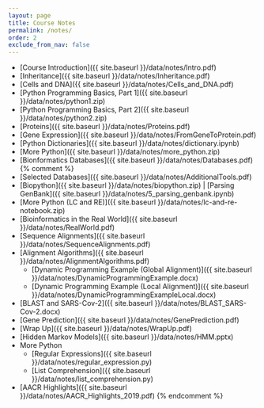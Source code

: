 ```yaml
---
layout: page
title: Course Notes 
permalink: /notes/
order: 2
exclude_from_nav: false
---
```

 
* [Course Introduction]({{ site.baseurl }}/data/notes/Intro.pdf)
* [Inheritance]({{ site.baseurl }}/data/notes/Inheritance.pdf)
* [Cells and DNA]({{ site.baseurl }}/data/notes/Cells_and_DNA.pdf)
* [Python Programming Basics, Part 1]({{ site.baseurl }}/data/notes/python1.zip)
* [Python Programming Basics, Part 2]({{ site.baseurl }}/data/notes/python2.zip)
* [Proteins]({{ site.baseurl }}/data/notes/Proteins.pdf)
* [Gene Expression]({{ site.baseurl }}/data/notes/FromGeneToProtein.pdf)
* [Python Dictionaries]({{ site.baseurl }}/data/notes/dictionary.ipynb)
* [More Python]({{ site.baseurl }}/data/notes/more_python.zip)
* [Bionformatics Databases]({{ site.baseurl }}/data/notes/Databases.pdf)
{% comment %}
* [Selected Databases]({{ site.baseurl }}/data/notes/AdditionalTools.pdf)
* [Biopython]({{ site.baseurl }}/data/notes/biopython.zip) | 
[Parsing GenBank]({{ site.baseurl }}/data/notes/5_parsing_genbank.ipynb)
* [More Python (LC and RE)]({{ site.baseurl }}/data/notes/lc-and-re-notebook.zip)
* [Bioinformatics in the Real World]({{ site.baseurl }}/data/notes/RealWorld.pdf)
* [Sequence Alignments]({{ site.baseurl }}/data/notes/SequenceAlignments.pdf)
* [Alignment Algorithms]({{ site.baseurl }}/data/notes/AlignmentAlgorithms.pdf)
    * [Dynamic Programming Example (Global Alignment)]({{ site.baseurl }}/data/notes/DynamicProgrammingExample.docx)
    * [Dynamic Programming Example (Local Alignment)]({{ site.baseurl }}/data/notes/DynamicProgrammingExampleLocal.docx)
* [BLAST and SARS-Cov-2]({{ site.baseurl }}/data/notes/BLAST_SARS-Cov-2.docx)
* [Gene Prediction]({{ site.baseurl }}/data/notes/GenePrediction.pdf)
* [Wrap Up]({{ site.baseurl }}/data/notes/WrapUp.pdf)
* [Hidden Markov Models]({{ site.baseurl }}/data/notes/HMM.pptx)
* More Python
    * [Regular Expressions]({{ site.baseurl }}/data/notes/regular_expression.py)
    * [List Comprehension]({{ site.baseurl }}/data/notes/list_comprehension.py)
* [AACR Highlights]({{ site.baseurl }}/data/notes/AACR_Highlights_2019.pdf)
{% endcomment %}
